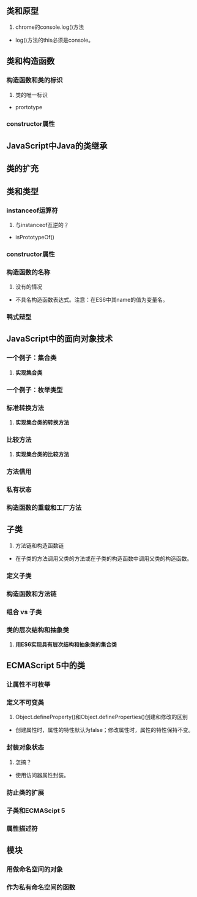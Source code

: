 ## 类和原型
1. chrome的console.log()方法
- log()方法的this必须是console。
## 类和构造函数
### 构造函数和类的标识
1. 类的唯一标识
- prortotype
### constructor属性
## JavaScript中Java的类继承
## 类的扩充
## 类和类型
### instanceof运算符
1. 与instanceof互逆的？
- isPrototypeOf()
### constructor属性
### 构造函数的名称
1. 没有的情况
- 不具名构造函数表达式。注意：在ES6中其name的值为变量名。
### 鸭式辩型
## JavaScript中的面向对象技术
### 一个例子：集合类
1. **实现集合类**
### 一个例子：枚举类型
### 标准转换方法
1. **实现集合类的转换方法**
### 比较方法
1. **实现集合类的比较方法**
### 方法借用
### 私有状态
### 构造函数的重载和工厂方法
## 子类
1. 方法链和构造函数链
- 在子类的方法调用父类的方法或在子类的构造函数中调用父类的构造函数。
### 定义子类
### 构造函数和方法链
### 组合 vs 子类
### 类的层次结构和抽象类
1. **用ES6实现具有层次结构和抽象类的集合类**
## ECMAScript 5中的类
### 让属性不可枚举
### 定义不可变类
1. Object.defineProperty()和Object.defineProperties()创建和修改的区别
- 创建属性时，属性的特性默认为false；修改属性时，属性的特性保持不变。
### 封装对象状态
1. 怎搞？
- 使用访问器属性封装。
### 防止类的扩展
### 子类和ECMAScipt 5
### 属性描述符
## 模块
### 用做命名空间的对象
### 作为私有命名空间的函数